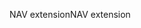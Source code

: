<span data-ttu-id="09406-101">NAV extension</span><span class="sxs-lookup"><span data-stu-id="09406-101">NAV extension</span></span>